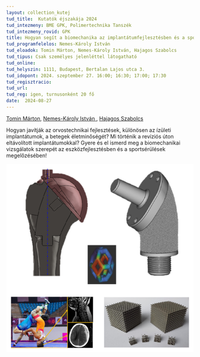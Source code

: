 ```yaml
---
layout: collection_kutej
tud_title:  Kutatók éjszakája 2024
tud_intezmeny: BME GPK, Polimertechnika Tanszék
tud_intezmeny_rovid: GPK
title: Hogyan segít a biomechanika az implantátumfejlesztésben és a sportsérülések megelőzésében?
tud_programfelelos: Nemes-Károly István
tud_eloadok: Tomin Márton, Nemes-Károly István, Hajagos Szabolcs
tud_tipus: Csak személyes jelenléttel látogatható
tud_online: 
tud_helyszin: 1111, Budapest, Bertalan Lajos utca 3.
tud_idopont: 2024. szeptember 27. 16:00; 16:30; 17:00; 17:30
tud_regisztracio: 
tud_url: 
tud_reg: igen, turnusonként 20 fő
date:  2024-08-27
---
```


[Tomin Márton](http://www.pt.bme.hu/munkatarsadatlap.php?id=5d6q84jc5cbz83n5s2er385v647s56o44n57mg46&l=m), 
[Nemes-Károly István ](http://www.pt.bme.hu/munkatarsadatlap.php?id=725cAB3m2z29r2q38472d978Bz8u8n3uvh435758&l=m),
[Hajagos Szabolcs](http://www.pt.bme.hu/munkatarsadatlap.php?id=43yo7A89r5u8su4ubkyhp25y29ws68Brpz8246c9&l=m)


Hogyan javítják az orvostechnikai fejlesztések, különösen az ízületi implantátumok, a betegek életminőségét? Mi történik a revíziós úton eltávolított implantátumokkal? Gyere és el ismerd meg a biomechanikai vizsgálatok szerepét az eszközfejlesztésben és a sportsérülések megelőzésében!


![Hogyan segít a biomechanika az implantátumfejlesztésben és a sportsérülések megelőzésében?](../2024/images/hogyan-segit-a-biomechanika-az-implantatumfejlesztesbe.jpg)


